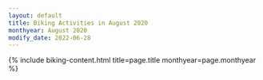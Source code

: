 ```yaml
---
layout: default
title: Biking Activities in August 2020
monthyear: August 2020
modify_date: 2022-06-28  
---
```


{% include biking-content.html title=page.title monthyear=page.monthyear %}